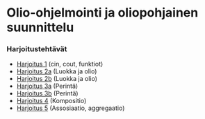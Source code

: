 # Olio-ohjelmointi ja oliopohjainen suunnittelu

### Harjoitustehtävät

* [Harjoitus 1](https://github.com/Lomri/olio-ohjelmointi/tree/main/H1) (cin, cout, funktiot)
* [Harjoitus 2a](https://github.com/Lomri/olio-ohjelmointi/tree/main/H2a) (Luokka ja olio)
* [Harjoitus 2b](https://github.com/Lomri/olio-ohjelmointi/tree/main/H2b) (Luokka ja olio)
* [Harjoitus 3a](https://github.com/Lomri/olio-ohjelmointi/tree/main/H3a) (Perintä)
* [Harjoitus 3b](https://github.com/Lomri/olio-ohjelmointi/tree/main/H3b) (Perintä)
* [Harjoitus 4](https://github.com/Lomri/olio-ohjelmointi/tree/main/H4) (Kompositio)
* [Harjoitus 5](https://github.com/Lomri/olio-ohjelmointi/tree/main/H5) (Assosiaatio, aggregaatio)